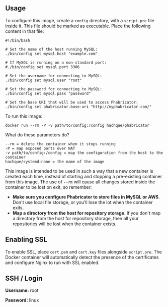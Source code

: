 Usage
----------

To configure this image, create a `config` directory, with a `script.pre` file inside it.  This
file should be marked as executable.  Place the following content in that file:

    #!/bin/bash

    # Set the name of the host running MySQL:
    ./bin/config set mysql.host "example.com"

    # If MySQL is running on a non-standard port:
    #./bin/config set mysql.port 3306

    # Set the username for connecting to MySQL:
    ./bin/config set mysql.user "root"

    # Set the password for connecting to MySQL:
    ./bin/config set mysql.pass "password"

    # Set the base URI that will be used to access Phabricator:
    ./bin/config set phabricator.base-uri "http://myphabricator.com/"

To run this image:

    docker run --rm -P -v path/to/config:/config hachque/phabricator

What do these parameters do?

    --rm = delete the container when it stops running
    -P = map exposed ports over NAT
    -v path/to/config:/config = map the configuration from the host to the container
    hachque/systemd-none = the name of the image

This image is intended to be used in such a way that a new container is created each time, instead of starting and stopping a pre-existing container from this image.  The use of `--rm` will cause all changes stored inside the container to be lost on exit, so remember:

  - **Make sure you configure Phabricator to store files in MySQL or AWS**.  Don't use local file storage, or you'll lose the lot when the container exits.
  - **Map a directory from the host for repository storage**.  If you don't map a directory from the host for repository storage, then all your repositories will be lost when the container exists.

Enabling SSL
----------------

To enable SSL, place `cert.pem` and `cert.key` files alongside `script.pre`.  The Docker
container will automatically detect the presence of the certificates and configure
Nginx to run with SSL enabled.

SSH / Login
--------------

**Username:** root

**Password:** linux

